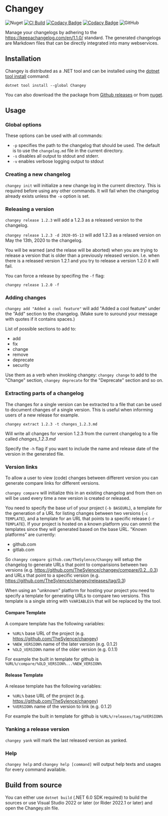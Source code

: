# Changey

![Nuget](https://img.shields.io/nuget/v/Changey) 
[![CI Build](https://github.com/TheSylence/Changey/actions/workflows/ci.yml/badge.svg)](https://github.com/TheSylence/Changey/actions/workflows/ci.yml)
[![Codacy Badge](https://app.codacy.com/project/badge/Grade/9d1b30c3f4014291af9b8a9b2791d829)](https://www.codacy.com/gh/TheSylence/Changey/dashboard?utm_source=github.com&amp;utm_medium=referral&amp;utm_content=TheSylence/Changey&amp;utm_campaign=Badge_Grade)
[![Codacy Badge](https://app.codacy.com/project/badge/Coverage/9d1b30c3f4014291af9b8a9b2791d829)](https://www.codacy.com/gh/TheSylence/Changey/dashboard?utm_source=github.com&utm_medium=referral&utm_content=TheSylence/Changey&utm_campaign=Badge_Coverage)
![GitHub](https://img.shields.io/github/license/TheSylence/changey)

Manage your changelogs by adhering to the https://keepachangelog.com/en/1.1.0/ standard.
The generated changelogs are Markdown files that can be directly integrated into many webservices.

## Installation

Changey is distributed as a .NET tool and can be installed using the [dotnet tool install](https://docs.microsoft.com/en-us/dotnet/core/tools/dotnet-tool-install) command:

`dotnet tool install --global Changey`

You can also download the the package from [Github releases](https://github.com/TheSylence/Changey/releases) or from [nuget](https://www.nuget.org/packages/Changey/). 

## Usage

### Global options

These options can be used with all commands:
* `-p` specifies the path to the changelog that should be used. The default is to use the `changelog.md` file in the current directory.
* `-s` disables all output to stdout and stderr.
* `-v` enables verbose logging output to stdout

### Creating a new changelog

`changey init` will initialize a new change log in the current directory.
This is required before using any other commands.
It will fail when the changelog already exists unless the `-o` option is set.

### Releasing a version

`changey release 1.2.3` will add a 1.2.3 as a released version to the changelog.

`changey release 1.2.3 -d 2020-05-13` will add 1.2.3 as a relased version on May the 13th, 2020 to the changelog.

You will be warned (and the relase will be aborted) when you are trying to release a version that is older than a previously released version.
I.e. when there is a released version 1.2.1 and you try to release a version 1.2.0 it will fail.

You can force a release by specifing the `-f` flag:

`changey release 1.2.0 -f`

### Adding changes

`changey add "Added a cool feature"` will add "Added a cool feature" under the "Add" section to the changelog. (Make sure to suround your message with quotes if it contains spaces.)

List of possible sections to add to:
* add
* fix
* change
* remove
* deprecate
* security

Use them as a verb when invoking changey:
`changey change` to add to the "Change" section, `changey deprecate` for the "Deprecate" section and so on.

### Extracting parts of a changelog

The changes for a single version can be extracted to a file that can be used to document changes of a single version.
This is useful when informing users of a new release for example.

`changey extract 1.2.3 -t changes_1.2.3.md`

Will write all changes for version 1.2.3 from the current changelog to a file called *changes_1.2.3.md*

Specify the `-h` flag if you want to include the name and release date of the version in the generated file.

### Version links

To allow a user to view (code) changes between different version you can generate compare links for different versions.

`changey compare` will initialize this in an existing changelog and from then on will be used every time a new version is created or released.

You need to specify the base url of your project (`-b BASEURL`), a template for the generation of a URL for listing changes between two versions (`-c TEMPLATE`), and a template for an URL that points to a specific release (`-r TEMPLATE`).
If your project is hosted on a known platform you can ommit the templates since they will generated based on the base URL.
"Known platforms" are currently:
- github.com
- gitlab.com

So `changey compare github.com/TheSylence/Changey` will setup the changelog to generate URLs that point to comparisions between two versions (e.g. https://github.com/TheSylence/changey/compare/0.2...0.3) and URLs that point to a specific version (e.g. https://github.com/TheSylence/changey/releases/tag/0.3)

When using an "unknown" platform for hosting your project you need to specify a template for generating URLs to compare two versions.
This template is a single string with `%VARIABLES%` that will be replaced by the tool.

#### Compare Template

A compare template has the following variables:
- `%URL%` base URL of the project (e.g. https://github.com/TheSylence/changey)
- `%NEW_VERSION%` name of the later version (e.g. 0.1.2)
- `%OLD_VERSION%` name of the older version (e.g. 0.1.1)

For example the built in template for github is `%URL%/compare/%OLD_VERSION%...%NEW_VERSION%` 

#### Release Template 

A release template has the following variables:
- `%URL%` base URL of the project (e.g. https://github.com/TheSylence/changey)
- `%VERSION%` name of the version to link (e.g. 0.1.2)

For example the built in template for github is `%URL%/releases/tag/%VERSION%`

### Yanking a release version

`changey yank` will mark the last released version as yanked.

### Help

`changey help` and `changey help [command]` will output help texts and usages for every command available.

## Build from source

You can either use `dotnet build` (.NET 6.0 SDK required) to build the sources or use Visual Studio 2022 or later (or Rider 2022.1 or later) and open the Changey.sln file.